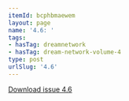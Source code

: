 ```yaml
---
itemId: bcphbmaewem
layout: page
name: '4.6: '
tags:
- hasTag: dreamnetwork
- hasTag: dream-network-volume-4
type: post
urlSlug: '4.6'
---
```

<a href="../files/pdfs/Volume_4/4.6-Dream-Network-Bulletin_Volume-4-Number-6.pdf" download="">Download issue 4.6</a>